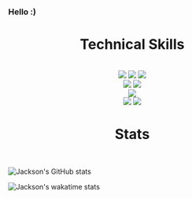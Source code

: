 ### Hello :)

<div align='center'>
  <h1>Technical Skills</h1><br>
  <img src = "https://img.shields.io/badge/-HTML5-E34F26?style=flat&logo=html5&logoColor=white"> <img src = "https://img.shields.io/badge/-CSS3-1572B6?style=flat&logo=css3&logoColor=white"> <img src="https://img.shields.io/badge/-Bootstrap-563D7C?style=flat&logo=bootstrap&logoColor=white"> <br />
  <img src="https://img.shields.io/badge/-django-black?style=flat&logo=django"> <img src="https://img.shields.io/badge/-Flask-0d7963?style=flat&logo=flask&logoColor=white"> <br/>
  <img src="https://img.shields.io/badge/-Python%203-black?style=flat&logo=python&logoColor=white"> <br/>
  <img src="https://img.shields.io/badge/-Problem%20Solving-ffa804?style=flat"> <img src="https://img.shields.io/badge/-Database%20Management-4d008f?style=flat"> <br>
</div>

<div align='center'>
  <h1>Stats</h1><br>
</div>

![Jackson's GitHub stats](https://github-readme-stats.vercel.app/api?username=jchoyce&count_private=true&include_all_commits=true&bg_color=1B1B1B&text_color=F3F3F3&title_color=E1E1E1)

![Jackson's wakatime stats](https://github-readme-stats.vercel.app/api/wakatime?username=jchoyce)


<!-- [![Top Langs](https://github-readme-stats.vercel.app/api/top-langs/?username=jchoyce&layout=compact)](https://github.com/anuraghazra/github-readme-stats) -->
